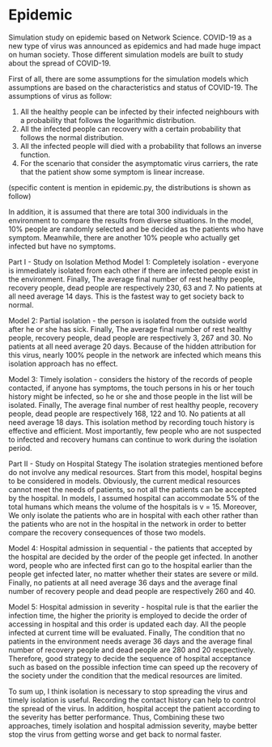 # Epidemic
Simulation study on epidemic  based on Network Science. 
COVID-19 as a new type of virus was announced as epidemics and had made huge impact on human society. Those different simulation models
are built to study about the spread of COVID-19.

First of all, there are some assumptions for the simulation models which assumptions are based on the characteristics and status of COVID-19. 
The assumptions of virus as follow:
1. All the healthy people can be infected by their infected neighbours with a probability that follows the logarithmic distribution.
2. All the infected people can recovery with a certain probability that follows the normal distribution.
3. All the infected people will died with a probability that follows an inverse function.
4. For the scenario that consider the asymptomatic virus carriers, the rate that the patient show some symptom is linear increase.

(specific content is mention in epidemic.py, the distributions is shown as follow)



In addition, it is assumed that there are total 300 individuals in the environment to compare the results from diverse situations. In the model, 10% people are randomly selected and be decided as the patients who have symptom. Meanwhile, there are another 10% people who actually get infected but have no symptoms.

Part I - Study on Isolation Method
Model 1:
Completely isolation - everyone is immediately isolated from each other if there are infected people exist in the environment.
Finally, The average final number of rest healthy people, recovery people, dead people are respectively 230, 63 and 7. No patients at all need average 14 days. This is the fastest way to get society back to normal.


Model 2:
Partial isolation - the person is isolated from the outside world after he or she has sick.
Finally, The average final number of rest healthy people, recovery people, dead people are respectively 3, 267 and 30. No patients at all need average 20 days. Because of the hidden attribution for this virus, nearly 100% people in the network are infected which means this isolation approach has no effect.


Model 3:
Timely isolation - considers the history of the records of people contacted, if anyone has symptoms, the touch persons in his or her touch history might be infected, so he or she and those people in the list will be isolated.
Finally, The average final number of rest healthy people, recovery people, dead people are respectively 168, 122 and 10. No patients at
all need average 18 days. This isolation method by recording touch history is effective and efficient. Most importantly, few people who are not suspected to infected and recovery humans can continue to work during the isolation period.


Part II - Study on Hospital Stategy
The isolation strategies mentioned before do not involve any medical resources. Start from this model, hospital begins to be considered in models. Obviously, the current medical resources cannot meet the needs of patients, so not all the patients can be accepted by the hospital. In models, I assumed hospital can accommodate 5% of the total humans which means the volume of the hospitals is v = 15. Moreover, We only isolate the patients who are in hospital with each other rather than the patients who are not in the hospital in the network in order to better compare the recovery consequences of those two models.

Model 4:
Hospital admission in sequential - the patients that accepted by the hospital are decided by the order of the people get infected. In another word, people who are infected first can go to the hospital earlier than the people get infected later, no matter whether their states are severe or mild.
Finally, no patients at all need average 36 days and the average final number of recovery people and dead people are respectively 260 and 40.



Model 5:
Hospital admission in severity - hospital rule is that the earlier the infection time, the higher the priority is employed to decide the order of accessing in hospital and this order is updated each day. All the people infected at current time will be evaluated.
Finally, The condition that no patients in the environment needs average 36 days and the average final number of recovery people and dead people are 280 and 20 respectively. Therefore, good strategy to decide the sequence of hospital acceptance such as based on the possible infection time can speed up the recovery of the society under the condition that the medical resources are limited.


To sum up, I think isolation is necessary to stop spreading the virus and timely isolation is useful. Recording the contact history can help to control the spread of the virus. In addition, hospital accept the patient according to the severity has better performance. Thus, Combining these two approaches, timely isolation and hospital admission severity, maybe better stop the virus from getting worse and get back to normal faster.
